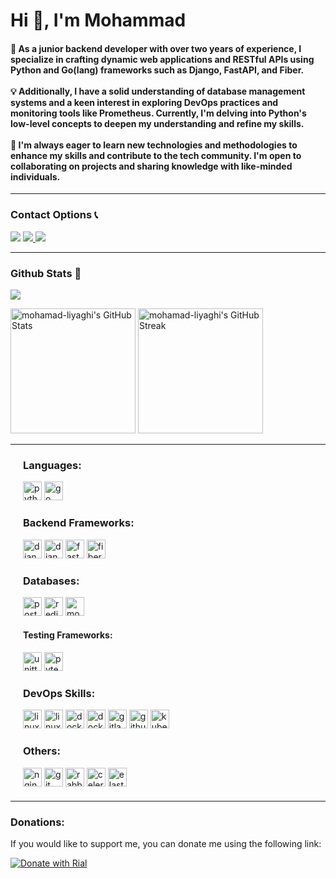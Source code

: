 <h1>Hi 👋, I'm Mohammad</h1>

<h4>
🚀 As a junior backend developer with over two years of experience, I specialize in crafting dynamic web applications and RESTful APIs using Python and Go(lang) frameworks such as Django, FastAPI, and Fiber.
<br><br>
💡 Additionally, I have a solid understanding of database management systems and a keen interest in exploring DevOps practices and monitoring tools like Prometheus. Currently, I'm delving into Python's low-level concepts to deepen my understanding and refine my skills.
<br><br>
🌟 I'm always eager to learn new technologies and methodologies to enhance my skills and contribute to the tech community. I'm open to collaborating on projects and sharing knowledge with like-minded individuals.
</h4>
<hr>

<h3 align="left">Contact Options 📞 </h3>
<a href="https://t.me/El_mohamad"><img src="https://img.shields.io/badge/Telegram-2CA5E0?style=for-the-badge&logo=telegram&logoColor=white"></a>
<a href="mailto:liaghimohamad69@gmail.com"><img src="https://img.shields.io/badge/Gmail-D14836?style=for-the-badge&logo=gmail&logoColor=white" /> </a>
<a href="https://www.linkedin.com/in/mohamad-liyaghi/"><img src="https://img.shields.io/badge/LinkedIn-0077B5?style=for-the-badge&logo=linkedin&logoColor=white"></a>

<hr>


<h3>Github Stats  🚀</h3>

![](https://github-profile-summary-cards.vercel.app/api/cards/profile-details?username=mohamad-liyaghi&theme=blueberry)

<img src="https://github-readme-stats.vercel.app/api?username=mohamad-liyaghi&include_all_commits=true&count_private=true&show_icons=true&theme=github_dark" alt="mohamad-liyaghi's GitHub Stats" height="200">
<img src="https://github-readme-streak-stats.herokuapp.com?user=mohamad-liyaghi&theme=github-dark&date_format=M%20j%5B%2C%20Y%5D" alt="mohamad-liyaghi's GitHub Streak" height="200">



<hr>

<div>
    <div style="margin: 20px;">
    <h3>Languages:</h3>
        <img style="height:30px;" alt="python" src="https://img.shields.io/badge/Python-030903.svg?style=flat&logo=python&logoColor=yellow">
        <img style="height:30px;" alt="go" src="https://img.shields.io/badge/Go-030903.svg?style=flat&logo=go&logoColor=blue">
    <h3>Backend Frameworks:</h3>
        <img style="height:30px;" alt="django" src="https://img.shields.io/badge/Django-030903.svg?style=flat&logo=django&logoColor=green">
        <img style="height:30px;" alt="django-rest" src="https://img.shields.io/badge/DjangoRestFrameWork-030903.svg?style=flat&logo=django&logoColor=white">
        <img style="height:30px;" alt="fastapi" src="https://img.shields.io/badge/FastAPI-030903.svg?style=flat&logo=fastapi&logoColor=green">
        <img style="height:30px;" alt="fiber" src="https://img.shields.io/badge/Fiber-030903.svg?style=flat&logo=fiber&logoColor=green">
    <br><h3>Databases:</h3>
        <img style="height:30px;" alt="postgres" src="https://img.shields.io/badge/PostgreSQL-030903.svg?style=flat&logo=postgresql&logoColor=blue">
        <img style="height:30px;" alt="redis" src="https://img.shields.io/badge/Redis-030903.svg?style=plasic&logo=redis&logoColor=red">
        <img style="height:30px;" alt="mongodb" src="https://img.shields.io/badge/mongodb-030903.svg?style=plasic&logo=mongodb&logoColor=green">
       <h4>Testing Frameworks:</h4>
        <img style="height:30px;" alt="unittest" src="https://img.shields.io/badge/Unittest-030903.svg?style=plasic&logo=unittest&logoColor=blue">
        <img style="height:30px;" alt="pytest" src="https://img.shields.io/badge/pytest-030903.svg?style=plasic&logo=pytest&logoColor=aqua">
    <h3>DevOps Skills:</h3>
        <img style="height:30px;" alt="linux" src="https://img.shields.io/badge/linux-030903.svg?style=flat&logo=Linux">
        <img style="height:30px;" alt="linux-bash" src="https://img.shields.io/badge/Bash%20Script-030903?style=for-the-badge&logo=GNU%20Bash&logoColor=white">
        <img style="height:30px;" alt="docker" src="https://img.shields.io/badge/Docker-030903.svg?style=plasic&logo=docker&logoColor=blue">
        <img style="height:30px;" alt="docker-compose" src="https://img.shields.io/badge/DockerCompose-030903.svg?style=plasic&logo=docker&logoColor=orange">
        <img style="height:30px;" alt="gitlab-ci" src="https://img.shields.io/badge/Gitlab%20CI-030903.svg?style=plasic&logo=gitlab&logoColor=orange">
        <img style="height:30px;" alt="github-actions" src="https://img.shields.io/badge/Github%20Actions-030903.svg?style=plasic&logo=github-actions&logoColor=green">
        <img style="height:30px;" alt="kubernetes" src="https://img.shields.io/badge/Kubernetes-030903.svg?style=plasic&logo=kubernetes&logoColor=blue">
    <br>
    <h3>Others:</h3>
        <img style="height:30px;" alt="nginx" src="https://img.shields.io/badge/nginx-030903.svg?style=flat&logo=nginx&logoColor=green">
        <img style="height:30px;" alt="git" src="https://img.shields.io/badge/Git-030903.svg?style=plasic&logo=git&logoColor=orange">
        <img style="height:30px;" alt="rabbitmq" src="https://img.shields.io/badge/rabbitmq-030903.svg?style=flat&logo=rabbitmq&logoColor=orange">
        <img style="height:30px;" alt="celery" src="https://img.shields.io/badge/celery-030903.svg?style=flat&logo=celery&logoColor=green">
        <img style="height:30px;" alt="elasticsearch" src="https://img.shields.io/badge/Elasticsearch-030903.svg?style=flat&logo=elasticsearch&logoColor=white">
    </div>
</div>

<hr>
<h3>Donations:</h3>

If you would like to support me, you can donate me using the following link:

[![Donate with Rial](https://img.shields.io/badge/Donate-FFDD00?style=for-the-badge&logo=buy-me-a-coffee&logoColor=black)](https://www.coffeete.ir/mohamad_liyaghi)



